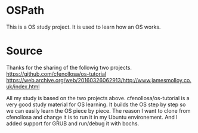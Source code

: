 # OSPath
This is a OS study project. It is used to learn how an OS works.

# Source
Thanks for the sharing of the followig two projects.
https://github.com/cfenollosa/os-tutorial
https://web.archive.org/web/20160326062913/http://www.jamesmolloy.co.uk/index.html

All my study is based on the two projects above.
cfenollosa/os-tutorial is a very good study material for OS learning. It builds the OS step by step so we can easily learn the OS piece by piece.
The reason I want to clone from cfenollosa and change it is to run it in my Ubuntu environement.
And I added support for GRUB and run/debug it with bochs.


